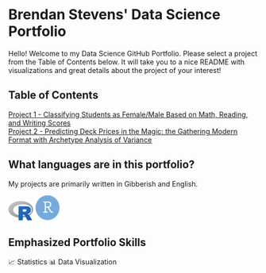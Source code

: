 # Brendan Stevens' Data Science Portfolio
Hello! Welcome to my Data Science GitHub Portfolio. Please select a project from the Table of Contents below. It will take you to a nice README with visualizations and great details about the project of your interest!

## Table of Contents

[Project 1 - Classifying Students as Female/Male Based on Math, Reading, and Writing Scores](https://github.com/bstevens00/Data-Science-Portfolio/tree/main/Project%201%20-%20Classify%20Gender%20by%20Test%20Grade%20-%20Synthetic)  
[Project 2 - Predicting Deck Prices in the Magic: the Gathering Modern Format with Archetype Analysis of Variance](https://github.com/bstevens00/Data-Science-Portfolio/tree/main/Project%202%20-%20Predict%20Cost%20of%20Modern%20Deck)  

## What languages are in this portfolio?
My projects are primarily written in Gibberish and English.

![R Statistical Programming Language](<https://github.com/bstevens00/Data-Science-Portfolio/blob/main/images/R_logo.png> "R Statistical Programming Language") ![RStudio](<https://github.com/bstevens00/Data-Science-Portfolio/blob/main/images/r_studio_logo.png> "RStudio")

## Emphasized Portfolio Skills
:chart_with_upwards_trend: Statistics
:bar_chart: Data Visualization
